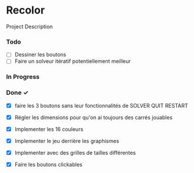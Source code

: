 # Recolor

Project Description

### Todo

- [ ] Dessiner les boutons  
- [ ] Faire un solveur itératif potentiellement meilleur  

### In Progress


### Done ✓

- [x] faire les 3 boutons sans leur fonctionnalités de SOLVER QUIT RESTART  
- [x] Régler les dimensions pour qu'on ai toujours des carrés jouables  
- [x] Implementer les 16 couleurs  
- [x] Implementer le jeu derrière les graphismes  
- [x] Implementer avec des grilles de tailles différentes  
- [x] Faire les boutons clickables  


